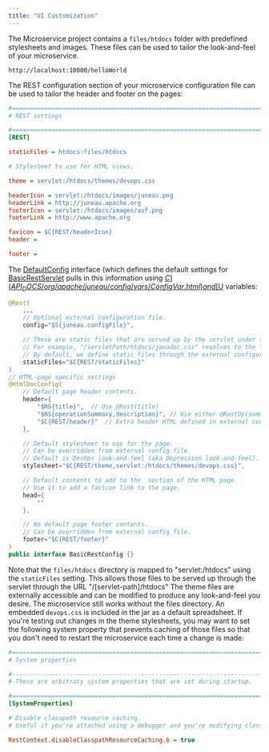 ```yaml
---
title: "UI Customization"
---
```


The Microservice project contains a `files/htdocs` folder with predefined stylesheets and images.
These files can be used to tailor the look-and-feel of your microservice.

```text
http://localhost:10000/helloWorld
```


The REST configuration section of your microservice configuration file can be used to tailor the header and footer on the pages:

```ini
#=======================================================================================================================
# REST settings

#=======================================================================================================================
[REST]

staticFiles = htdocs:files/htdocs

# Stylesheet to use for HTML views.

theme = servlet:/htdocs/themes/devops.css

headerIcon = servlet:/htdocs/images/juneau.png
headerLink = http://juneau.apache.org
footerIcon = servlet:/htdocs/images/asf.png
footerLink = http://www.apache.org

favicon = $C{REST/headerIcon}
header =

footer =

```
The [DefaultConfig]({{API_DOCS}}/org/apache/juneau/rest/config/DefaultConfig.html) interface (which defines the default settings for [BasicRestServlet]({{API_DOCS}}/org/apache/juneau/rest/servlet/BasicRestServlet.html) pulls in this information using [$C]({{API_DOCS}}/org/apache/juneau/config/vars/ConfigVar.html) and [$U]({{API_DOCS}}/org/apache/juneau/rest/vars/UrlVar.html) variables:

```java
@Rest(
    ...
    // Optional external configuration file.
    config="$S{juneau.configFile}",

    // These are static files that are served up by the servlet under the specified sub-paths.
    // For example, "/servletPath/htdocs/javadoc.css" resolves to the file "[servlet-package]/htdocs/javadoc.css"
    // By default, we define static files through the external configuration file.
    staticFiles="$C{REST/staticFiles}"
)
// HTML-page specific settings
@HtmlDocConfig(
    // Default page header contents.
    header={
        "$RS{title}",  // Use @Rest(title)
        "$RS{operationSummary,description}", // Use either @RestOp(summary) or @Rest(description)
        "$C{REST/header}"  // Extra header HTML defined in external config file.
    },

    // Default stylesheet to use for the page.
    // Can be overridden from external config file.
    // Default is DevOps look-and-feel (aka Depression look-and-feel).
    stylesheet="$C{REST/theme,servlet:/htdocs/themes/devops.css}",

    // Default contents to add to the  section of the HTML page.
    // Use it to add a favicon link to the page.
    head={
        ""
    },

    // No default page footer contents.
    // Can be overridden from external config file.
    footer="$C{REST/footer}"
)
public interface BasicRestConfig {}
```


Note that the `files/htdocs` directory is mapped to "servlet:/htdocs" using the `staticFiles` setting.
This allows those files to be served up through the servlet through the URL "/[servlet-path]/htdocs" The theme files are externally accessible and can be modified to produce any look-and-feel you desire.
The microservice still works without the files directory.
An embedded `devops.css` is included in the jar as a default spreadsheet.
If you're testing out changes in the theme stylesheets, you may want to set the following system property that prevents caching of those files so that you don't need to restart the microservice each time a change is made:

```ini
#=======================================================================================================================
# System properties

#-----------------------------------------------------------------------------------------------------------------------
# These are arbitrary system properties that are set during startup.

#=======================================================================================================================
[SystemProperties]

# Disable classpath resource caching.
# Useful if you're attached using a debugger and you're modifying classpath resources while running.

RestContext.disableClasspathResourceCaching.b = true

```
